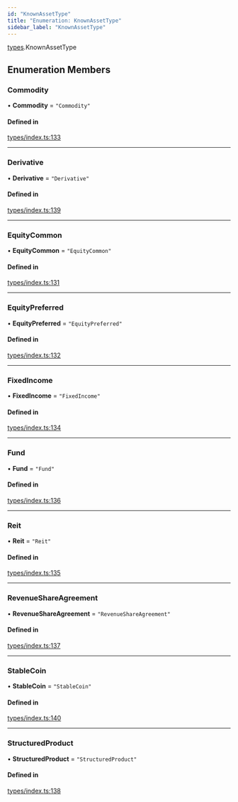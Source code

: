 ```yaml
---
id: "KnownAssetType"
title: "Enumeration: KnownAssetType"
sidebar_label: "KnownAssetType"
---
```


[types](../../../modules/Types/Types.md).KnownAssetType

## Enumeration Members

### Commodity

• **Commodity** = ``"Commodity"``

#### Defined in

[types/index.ts:133](https://github.com/PolymeshAssociation/polymesh-sdk/blob/372a67e5d/src/types/index.ts#L133)

___

### Derivative

• **Derivative** = ``"Derivative"``

#### Defined in

[types/index.ts:139](https://github.com/PolymeshAssociation/polymesh-sdk/blob/372a67e5d/src/types/index.ts#L139)

___

### EquityCommon

• **EquityCommon** = ``"EquityCommon"``

#### Defined in

[types/index.ts:131](https://github.com/PolymeshAssociation/polymesh-sdk/blob/372a67e5d/src/types/index.ts#L131)

___

### EquityPreferred

• **EquityPreferred** = ``"EquityPreferred"``

#### Defined in

[types/index.ts:132](https://github.com/PolymeshAssociation/polymesh-sdk/blob/372a67e5d/src/types/index.ts#L132)

___

### FixedIncome

• **FixedIncome** = ``"FixedIncome"``

#### Defined in

[types/index.ts:134](https://github.com/PolymeshAssociation/polymesh-sdk/blob/372a67e5d/src/types/index.ts#L134)

___

### Fund

• **Fund** = ``"Fund"``

#### Defined in

[types/index.ts:136](https://github.com/PolymeshAssociation/polymesh-sdk/blob/372a67e5d/src/types/index.ts#L136)

___

### Reit

• **Reit** = ``"Reit"``

#### Defined in

[types/index.ts:135](https://github.com/PolymeshAssociation/polymesh-sdk/blob/372a67e5d/src/types/index.ts#L135)

___

### RevenueShareAgreement

• **RevenueShareAgreement** = ``"RevenueShareAgreement"``

#### Defined in

[types/index.ts:137](https://github.com/PolymeshAssociation/polymesh-sdk/blob/372a67e5d/src/types/index.ts#L137)

___

### StableCoin

• **StableCoin** = ``"StableCoin"``

#### Defined in

[types/index.ts:140](https://github.com/PolymeshAssociation/polymesh-sdk/blob/372a67e5d/src/types/index.ts#L140)

___

### StructuredProduct

• **StructuredProduct** = ``"StructuredProduct"``

#### Defined in

[types/index.ts:138](https://github.com/PolymeshAssociation/polymesh-sdk/blob/372a67e5d/src/types/index.ts#L138)
